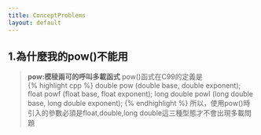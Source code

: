 ```yaml
---
title: ConceptProblems
layout: default
---
```


## 1.為什麼我的pow()不能用  
> **pow:模稜兩可的呼叫多載函式**
pow()函式在C99的定義是  
{% highlight cpp %}
double pow  (double base, double exponent);
float powf (float base, float exponent);
long double powl (long double base, long double exponent);
{% endhighlight %}
所以，使用pow()時引入的參數必須是float,double,long double這三種型態才不會出現多載問題  